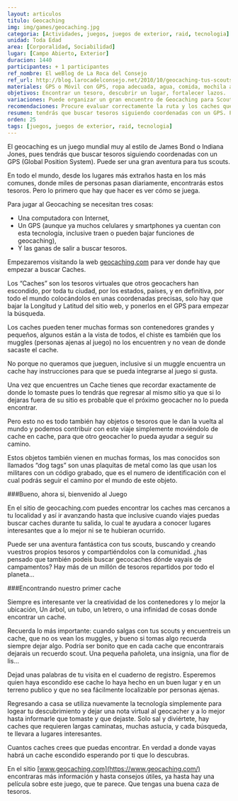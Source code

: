 ```yaml
---
layout: articulos
titulo: Geocaching
img: img/games/geocaching.jpg
categoria: [Actividades, juegos, juegos de exterior, raid, tecnologia]
unidad: Toda Edad
area: [Corporalidad, Sociabilidad]
lugar: [Campo Abierto, Exterior]
duracion: 1440
participantes: + 1 participantes
ref_nombre: El weBlog de La Roca del Consejo
ref_url: http://blog.larocadelconsejo.net/2010/10/geocaching-tus-scouts-a-la-caza-del-tesoro/
materiales: GPS o Móvil con GPS, ropa adecuada, agua, comida, mochila adecuada para caminatas.
objetivos: Encontrar un tesoro, descubrir un lugar, fortalecer lazos.
variaciones: Puede organizar un gran encuentro de Geocaching para Scouts, no es otra cosa que un juego de ciudad o un Raid aprovechando la tecnología.
recomendaciones: Procure evaluar correctamente la ruta y los caches que va a buscar sea realista con los primeros desafíos, inicie con las búsquedas más básicas, aproveche la oportunidad para conversar temas de su unidad y realzar otras técnicas mientras realiza la ruta, aproveche el tiempo de las caminatas.
resumen: tendrás que buscar tesoros siguiendo coordenadas con un GPS. Puede ser una gran aventura para tus scouts.
orden: 25
tags: [juegos, juegos de exterior, raid, tecnologia]
---
```

El geocaching es un juego mundial muy al estilo de James Bond o Indiana Jones, pues tendrás que buscar tesoros siguiendo coordenadas con un GPS (Global Position System). Puede ser una gran aventura para tus scouts.

En todo el mundo, desde los lugares más extraños hasta en los más comunes, donde miles de personas pasan diariamente, encontrarás estos tesoros. Pero lo primero que hay que hacer es ver cómo se juega.

Para jugar al Geocaching se necesitan tres cosas:

- Una computadora con Internet,
- Un GPS (aunque ya muchos celulares y smartphones ya cuentan con esta tecnología, inclusive traen o pueden bajar funciones de geocaching),
- Y las ganas de salir a buscar tesoros.

Empezaremos visitando la web [geocaching.com](https://www.geocaching.com/) para ver donde hay que empezar a buscar Caches.

Los “Caches” son los tesoros virtuales que otros geocachers han escondido, por toda tu ciudad, por los estados, países, y en definitiva, por todo el mundo colocándolos en unas coordenadas precisas, solo hay que bajar la Longitud y Latitud del sitio web, y ponerlos en el GPS para empezar la búsqueda.

Los caches pueden tener muchas formas son contenedores grandes y pequeños, algunos están a la vista de todos, el chiste es también que los muggles (personas ajenas al juego) no los encuentren y no vean de donde sacaste el cache.

No porque no queramos que jueguen, inclusive si un muggle encuentra un cache hay instrucciones para que se pueda integrarse al juego si gusta.

Una vez que encuentres un Cache tienes que recordar exactamente de donde lo tomaste pues lo tendrás que regresar al mismo sitio ya que si lo dejaras fuera de su sitio es probable que el próximo geocacher no lo pueda encontrar.

Pero esto no es todo también hay objetos o tesoros que le dan la vuelta al mundo y podemos contribuir con este viaje simplemente moviéndolo de cache en cache, para que otro geocacher lo pueda ayudar a seguir su camino.

Estos objetos también vienen en muchas formas, los mas conocidos son llamados “dog tags” son unas plaquitas de metal como las que usan los militares con un código grabado, que es el numero de identificación con el cual podrás seguir el camino por el mundo de este objeto.

###Bueno, ahora si, bienvenido al Juego

En el sitio de geocaching.com puedes encontrar los caches mas cercanos a tu localidad y así ir avanzando hasta que inclusive cuando viajes puedas buscar caches durante tu salida, lo cual te ayudara a conocer lugares interesantes que a lo mejor ni se te hubieran ocurrido.

Puede ser una aventura fantástica con tus scouts, buscando y creando vuestros propios tesoros y compartiéndolos con la comunidad. ¿has pensado que también podeis buscar gecocaches dónde vayais de campamentos? Hay más de un millón de tesoros repartidos por todo el planeta…

###Encontrando nuestro primer cache

Siempre es interesante ver la creatividad de los contenedores y lo mejor la ubicación, Un árbol, un tubo, un letrero, o una infinidad de cosas donde encontrar un cache.

Recuerda lo más importante: cuando salgas con tus scouts y encuentreis un cache, que no os vean los muggles, y bueno si tomas algo recuerda siempre dejar algo. Podría ser bonito que en cada cache que encontrarais dejarais un recuerdo scout. Una pequeña pañoleta, una insignia, una flor de lis…

Dejad unas palabras de tu visita en el cuaderno de registro. Esperemos quien haya escondido ese cache lo haya hecho en un buen lugar y en un terreno publico y que no sea fácilmente localizable por personas ajenas.

Regresando a casa se utiliza nuevamente la tecnología simplemente para logear tu descubrimiento y dejar una nota virtual al geocacher y a lo mejor hasta informarle que tomaste y que dejaste.
Solo sal y diviértete, hay caches que requieren largas caminatas, muchas astucia, y cada búsqueda, te llevara a lugares interesantes.

Cuantos caches crees que puedas encontrar. En verdad a donde vayas habrá un cache escondido esperando por ti que lo descubras.

En el sitio [www.geocaching.com](https://www.geocaching.com/) encontraras más información y hasta consejos útiles, ya hasta hay una película sobre este juego, que te parece. Que tengas una buena caza de tesoros.